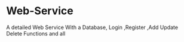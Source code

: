 # Web-Service
A detailed Web Service With a Database, Login ,Register ,Add Update Delete Functions and all
